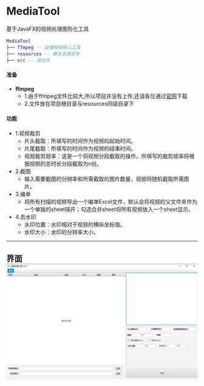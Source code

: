 # MediaTool
基于JavaFX的视频处理图形化工具

``` lua
MediaTool
├── ffmpeg -- 处理视频核心工具
├── resources -- 静态资源文件
├── src -- 源文件
```

#### 准备
- **ffmpeg** 
    - 1.由于ffmpeg文件比较大,所以项目并没有上传,还请各位通过[官网](http://ffmpeg.org/download.html)下载
    - 2.文件放在项目根目录与resources同级目录下
#### 功能
- 1.视频裁剪
    - 片头截取：所填写的时间作为视频的起始时间。
    - 片尾截取：所填写的时间作为视频的结束时间。
    - 视频裁剪频率：这是一个将视频分段截取的操作，所填写的裁剪频率将根据视频的总时长分段截取为n份。
- 2.截图
    - 输入需要截图的分辨率和所需截取的图片数量，视频将随机截取所需图片。
- 3.编单
    - 将所有扫描的视频导出一个编单Excel文件，默认会将视频的父文件夹作为一个单独的sheet隔开；勾选合并sheet将所有视频放入一个sheet显示。
- 4.去水印
    - 水印位置：水印相对于视频的横纵坐标值。
    - 水印大小：水印的分辨率大小。
-----
界面
![###](https://raw.githubusercontent.com/youz88/image/master/mediaTool.png)
-----
